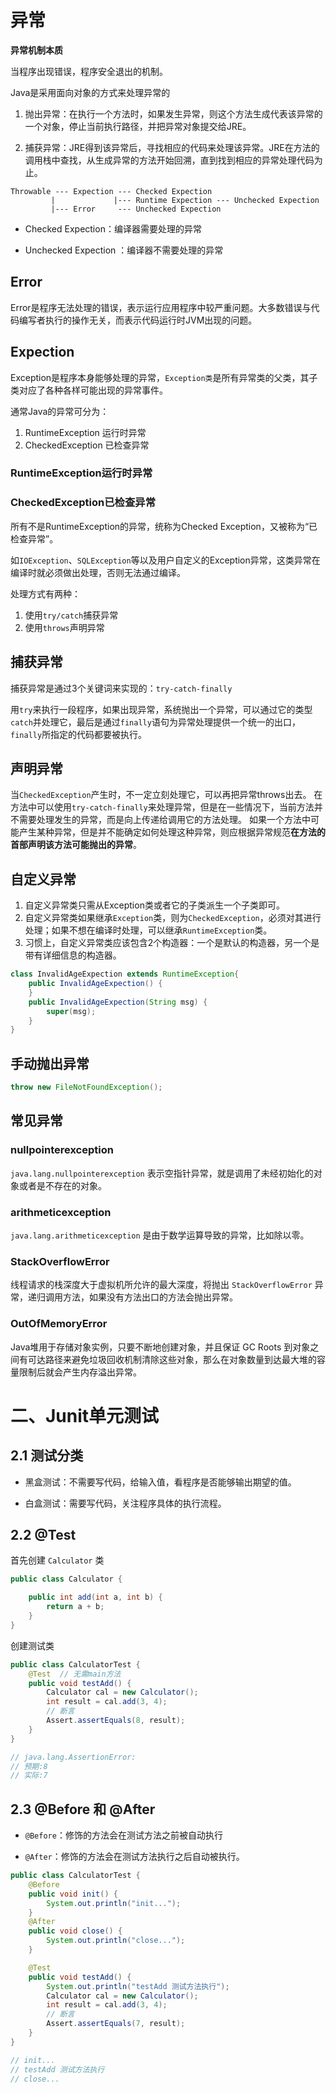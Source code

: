 # 异常

**异常机制本质**

当程序出现错误，程序安全退出的机制。

Java是采用面向对象的方式来处理异常的

1. 抛出异常：在执行一个方法时，如果发生异常，则这个方法生成代表该异常的一个对象，停止当前执行路径，并把异常对象提交给JRE。

2. 捕获异常：JRE得到该异常后，寻找相应的代码来处理该异常。JRE在方法的调用栈中查找，从生成异常的方法开始回溯，直到找到相应的异常处理代码为止。

```
Throwable --- Expection --- Checked Expection
		 |			   |--- Runtime Expection --- Unchecked Expection 
		 |--- Error	    --- Unchecked Expection 
```

- Checked Expection：编译器需要处理的异常

- Unchecked Expection ：编译器不需要处理的异常



## Error

Error是程序无法处理的错误，表示运行应用程序中较严重问题。大多数错误与代码编写者执行的操作无关，而表示代码运行时JVM出现的问题。

## Expection

Exception是程序本身能够处理的异常，`Exception类`是所有异常类的父类，其子类对应了各种各样可能出现的异常事件。

通常Java的异常可分为：

1. RuntimeException 运行时异常
2. CheckedException 已检查异常

### RuntimeException运行时异常

### CheckedException已检查异常

所有不是RuntimeException的异常，统称为Checked Exception，又被称为“已检查异常”。

如`IOException`、`SQLException`等以及用户自定义的Exception异常，这类异常在编译时就必须做出处理，否则无法通过编译。

处理方式有两种：

1. 使用`try/catch`捕获异常
2. 使用`throws`声明异常

## 捕获异常

捕获异常是通过3个关键词来实现的：`try-catch-finally`

用`try`来执行一段程序，如果出现异常，系统抛出一个异常，可以通过它的类型`catch`并处理它，最后是通过`finally`语句为异常处理提供一个统一的出口，`finally`所指定的代码都要被执行。



## 声明异常

当`CheckedException`产生时，不一定立刻处理它，可以再把异常throws出去。
在方法中可以使用`try-catch-finally`来处理异常，但是在一些情况下，当前方法并不需要处理发生的异常，而是向上传递给调用它的方法处理。
如果一个方法中可能产生某种异常，但是并不能确定如何处理这种异常，则应根据异常规范**在方法的首部声明该方法可能抛出的异常**。

## 自定义异常

1. 自定义异常类只需从Exception类或者它的子类派生一个子类即可。
2. 自定义异常类如果继承`Exception`类，则为`CheckedException`，必须对其进行处理；如果不想在编译时处理，可以继承`RuntimeException`类。
3. 习惯上，自定义异常类应该包含2个构造器：一个是默认的构造器，另一个是带有详细信息的构造器。

```java
class InvalidAgeExpection extends RuntimeException{
    public InvalidAgeExpection() {
    }
    public InvalidAgeExpection(String msg) {
        super(msg);
    }
}
```

## 手动抛出异常

```java
throw new FileNotFoundException();
```



## 常见异常

### nullpointerexception

`java.lang.nullpointerexception` 表示空指针异常，就是调用了未经初始化的对象或者是不存在的对象。



### arithmeticexception

`java.lang.arithmeticexception` 是由于数学运算导致的异常，比如除以零。





### StackOverflowError

线程请求的栈深度大于虚拟机所允许的最大深度，将抛出 `StackOverflowError` 异常，递归调用方法，如果没有方法出口的方法会抛出异常。



### OutOfMemoryError

Java堆用于存储对象实例，只要不断地创建对象，并且保证 GC Roots 到对象之间有可达路径来避免垃圾回收机制清除这些对象，那么在对象数量到达最大堆的容量限制后就会产生内存溢出异常。



# 二、Junit单元测试

## 2.1 测试分类

- 黑盒测试：不需要写代码，给输入值，看程序是否能够输出期望的值。

- 白盒测试：需要写代码，关注程序具体的执行流程。



## 2.2 @Test

首先创建 `Calculator` 类

```java
public class Calculator {

    public int add(int a, int b) {
        return a + b;
    }
}
```

创建测试类

```java
public class CalculatorTest {
    @Test  // 无需main方法
    public void testAdd() {
        Calculator cal = new Calculator();
        int result = cal.add(3, 4);
        // 断言
        Assert.assertEquals(8, result);
    }
}

// java.lang.AssertionError: 
// 预期:8
// 实际:7
```



## 2.3 @Before 和 @After

- `@Before`：修饰的方法会在测试方法之前被自动执行

- `@After`：修饰的方法会在测试方法执行之后自动被执行。

```java
public class CalculatorTest {
    @Before
    public void init() {
        System.out.println("init...");
    }
    @After
    public void close() {
        System.out.println("close...");
    }

    @Test
    public void testAdd() {
        System.out.println("testAdd 测试方法执行");
        Calculator cal = new Calculator();
        int result = cal.add(3, 4);
        // 断言
        Assert.assertEquals(7, result);
    }
}

// init...
// testAdd 测试方法执行
// close...
```

